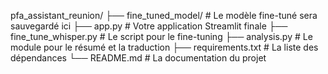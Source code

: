 
pfa_assistant_reunion/
├── fine_tuned_model/      # Le modèle fine-tuné sera sauvegardé ici
├── app.py                 # Votre application Streamlit finale
├── fine_tune_whisper.py   # Le script pour le fine-tuning
├── analysis.py            # Le module pour le résumé et la traduction
├── requirements.txt       # La liste des dépendances
└── README.md              # La documentation du projet